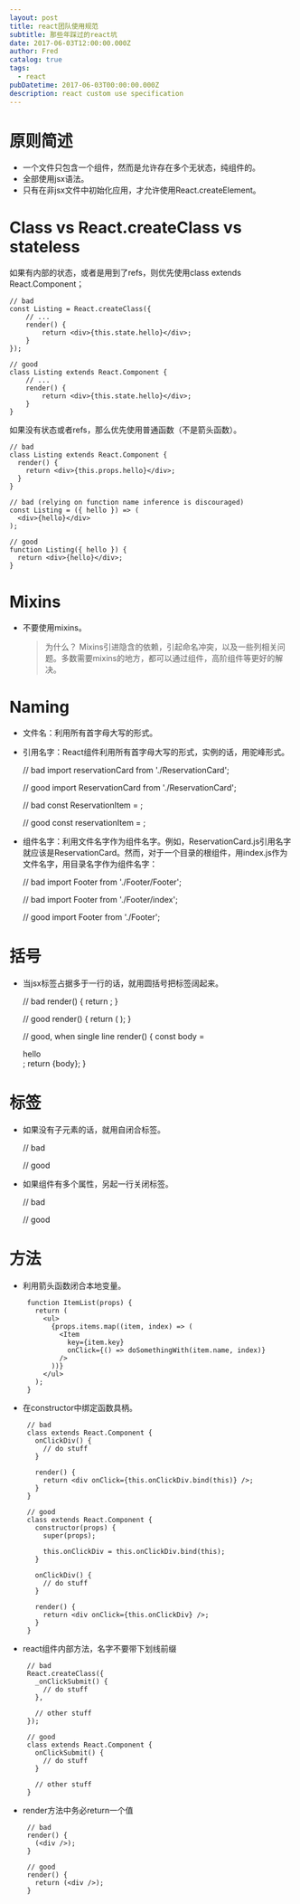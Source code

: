 ```yaml
---
layout: post
title: react团队使用规范
subtitle: 那些年踩过的react坑
date: 2017-06-03T12:00:00.000Z
author: Fred
catalog: true
tags:
  - react
pubDatetime: 2017-06-03T00:00:00.000Z
description: react custom use specification
---
```


# 原则简述

- 一个文件只包含一个组件，然而是允许存在多个无状态，纯组件的。
- 全部使用jsx语法。
- 只有在非jsx文件中初始化应用，才允许使用React.createElement。

# Class vs React.createClass vs stateless

如果有内部的状态，或者是用到了refs，则优先使用class extends React.Component；

    // bad
    const Listing = React.createClass({
        // ...
        render() {
            return <div>{this.state.hello}</div>;
        }
    });

    // good
    class Listing extends React.Component {
        // ...
        render() {
            return <div>{this.state.hello}</div>;
        }
    }

如果没有状态或者refs，那么优先使用普通函数（不是箭头函数）。

    // bad
    class Listing extends React.Component {
      render() {
        return <div>{this.props.hello}</div>;
      }
    }

    // bad (relying on function name inference is discouraged)
    const Listing = ({ hello }) => (
      <div>{hello}</div>
    );

    // good
    function Listing({ hello }) {
      return <div>{hello}</div>;
    }

# Mixins

- 不要使用mixins。
  > 为什么？ Mixins引进隐含的依赖，引起命名冲突，以及一些列相关问题。多数需要mixins的地方，都可以通过组件，高阶组件等更好的解决。

# Naming

- 文件名：利用所有首字母大写的形式。
- 引用名字：React组件利用所有首字母大写的形式，实例的话，用驼峰形式。

  // bad
  import reservationCard from './ReservationCard';

  // good
  import ReservationCard from './ReservationCard';

  // bad
  const ReservationItem = <ReservationCard />;

  // good
  const reservationItem = <ReservationCard />;

- 组件名字：利用文件名字作为组件名字。例如，ReservationCard.js引用名字就应该是ReservationCard。然而，对于一个目录的根组件，用index.js作为文件名字，用目录名字作为组件名字：

  // bad
  import Footer from './Footer/Footer';

  // bad
  import Footer from './Footer/index';

  // good
  import Footer from './Footer';

# 括号

- 当jsx标签占据多于一行的话，就用圆括号把标签阔起来。

  // bad
  render() {
  return <MyComponent className="long body" foo="bar">
  <MyChild />
  </MyComponent>;
  }

  // good
  render() {
  return (
  <MyComponent className="long body" foo="bar">
  <MyChild />
  </MyComponent>
  );
  }

  // good, when single line
  render() {
  const body = <div>hello</div>;
  return <MyComponent>{body}</MyComponent>;
  }

# 标签

- 如果没有子元素的话，就用自闭合标签。

  // bad
  <Foo className="stuff"></Foo>

  // good
  <Foo className="stuff" />

- 如果组件有多个属性，另起一行关闭标签。

  // bad
  <Foo
     bar="bar"
     baz="baz" />

  // good
  <Foo
     bar="bar"
     baz="baz"
   />

# 方法

- 利用箭头函数闭合本地变量。

       function ItemList(props) {
         return (
           <ul>
             {props.items.map((item, index) => (
               <Item
                 key={item.key}
                 onClick={() => doSomethingWith(item.name, index)}
               />
             ))}
           </ul>
         );
       }

- 在constructor中绑定函数具柄。

       // bad
       class extends React.Component {
         onClickDiv() {
           // do stuff
         }

         render() {
           return <div onClick={this.onClickDiv.bind(this)} />;
         }
       }

       // good
       class extends React.Component {
         constructor(props) {
           super(props);

           this.onClickDiv = this.onClickDiv.bind(this);
         }

         onClickDiv() {
           // do stuff
         }

         render() {
           return <div onClick={this.onClickDiv} />;
         }
       }

- react组件内部方法，名字不要带下划线前缀

       // bad
       React.createClass({
         _onClickSubmit() {
           // do stuff
         },

         // other stuff
       });

       // good
       class extends React.Component {
         onClickSubmit() {
           // do stuff
         }

         // other stuff
       }

- render方法中务必return一个值

       // bad
       render() {
         (<div />);
       }

       // good
       render() {
         return (<div />);
       }
